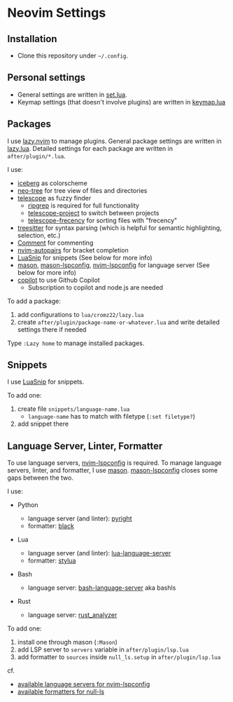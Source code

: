 # Neovim Settings

## Installation

- Clone this repository under `~/.config`.


## Personal settings
- General settings are written in [set.lua](./lua/cromz22/set.lua).
- Keymap settings (that doesn't involve plugins) are written in [keymap.lua](./lua/cromz22/keymap.lua)


## Packages

I use [lazy.nvim](https://github.com/folke/lazy.nvim) to manage plugins.
General package settings are written in [lazy.lua](./lua/cromz22/lazy.lua).
Detailed settings for each package are written in `after/plugin/*.lua`.

I use:

- [iceberg](https://github.com/cocopon/iceberg.vim) as colorscheme
- [neo-tree](https://github.com/nvim-neo-tree/neo-tree.nvim) for tree view of files and directories
- [telescope](https://github.com/nvim-telescope/telescope.nvim) as fuzzy finder
	- [ripgrep](https://github.com/BurntSushi/ripgrep) is required for full functionality
	- [telescope-project](https://github.com/nvim-telescope/telescope-project.nvim) to switch between projects
	- [telescope-frecency](https://github.com/nvim-telescope/telescope-frecency.nvim) for sorting files with "frecency"
- [treesitter](https://github.com/nvim-treesitter/nvim-treesitter) for syntax parsing (which is helpful for semantic highlighting, selection, etc.)
- [Comment](https://github.com/numToStr/Comment.nvim) for commenting
- [nvim-autopairs](https://github.com/windwp/nvim-autopairs) for bracket completion
- [LuaSnip](https://github.com/L3MON4D3/LuaSnip) for snippets (See below for more info)
- [mason](https://github.com/williamboman/mason.nvim), [mason-lspconfig](https://github.com/williamboman/mason-lspconfig.nvim), [nvim-lspconfig](https://github.com/neovim/nvim-lspconfig) for language server (See below for more info)
- [copilot](https://github.com/github/copilot.vim) to use Github Copilot
    - Subscription to copilot and node.js are needed

To add a package:

1. add configurations to `lua/cromz22/lazy.lua`
1. create `after/plugin/package-name-or-whatever.lua` and write detailed settings there if needed

Type `:Lazy home` to manage installed packages.


## Snippets

I use [LuaSnip](https://github.com/L3MON4D3/LuaSnip) for snippets.

To add one:

1. create file `snippets/language-name.lua`
	- `language-name` has to match with filetype (`:set filetype?`)
1. add snippet there


## Language Server, Linter, Formatter

To use language servers, [nvim-lspconfig](https://github.com/neovim/nvim-lspconfig) is required.
To manage language servers, linter, and formatter, I use [mason](https://github.com/williamboman/mason.nvim).
[mason-lspconfig](https://github.com/williamboman/mason-lspconfig.nvim) closes some gaps between the two.

I use:

- Python
	- language server (and linter): [pyright](https://github.com/microsoft/pyright)
	- formatter: [black](https://github.com/psf/black)

- Lua
	- language server (and linter): [lua-language-server](https://github.com/luals/lua-language-server)
	- formatter: [stylua](https://github.com/JohnnyMorganz/StyLua)

- Bash
	- language server: [bash-language-server](https://github.com/bash-lsp/bash-language-server) aka bashls

- Rust
	- language server: [rust_analyzer](https://github.com/rust-analyzer/rust-analyzer)

To add one:

1. install one through mason (`:Mason`)
1. add LSP server to `servers` variable in `after/plugin/lsp.lua`
1. add formatter to `sources` inside `null_ls.setup` in `after/plugin/lsp.lua`

cf.

- [available language servers for nvim-lspconfig](https://github.com/neovim/nvim-lspconfig/blob/master/doc/server_configurations.md)
- [available formatters for null-ls](https://github.com/jose-elias-alvarez/null-ls.nvim/blob/main/doc/BUILTINS.md)

